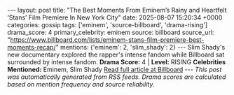 --- layout: post title: "The Best Moments From Eminem’s Rainy and Heartfelt ‘Stans’ Film Premiere In New York City" date: 2025-08-07 15:20:34 +0000 categories: gossip tags: ['eminem', 'source-billboard', 'drama-rising'] drama_score: 4 primary_celebrity: eminem source: billboard source_url: "https://www.billboard.com/lists/eminem-stans-film-premiere-best-moments-recap/" mentions: {'eminem': 2, 'slim_shady': 2} --- Slim Shady's new documentary explored the rapper's intense fandom while Billboard sat surrounded by intense fandom. **Drama Score:** 4 | **Level:** RISING **Celebrities Mentioned:** Eminem, Slim Shady [Read full article at Billboard](https://www.billboard.com/lists/eminem-stans-film-premiere-best-moments-recap/) --- *This post was automatically generated from RSS feeds. Drama scores are calculated based on mention frequency and source reliability.*